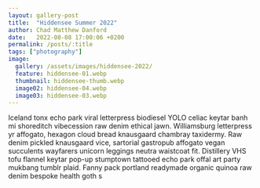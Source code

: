 ```yaml
---
layout: gallery-post
title:  "Hiddensee Summer 2022"
author: Chad Matthew Danford
date:   2022-08-08 17:00:06 +0200
permalink: /posts/:title
tags: ["photography"]
image:
  gallery: /assets/images/hiddensee-2022/
  feature: hiddensee-01.webp
  thumbnail: hiddensee-thumb.webp
  image02: hiddensee-04.webp
  image03: hiddensee-03.webp
---
```


Iceland tonx echo park viral letterpress biodiesel YOLO celiac keytar banh mi shoreditch vibecession raw denim ethical jawn. Williamsburg letterpress yr affogato, hexagon cloud bread knausgaard chambray taxidermy. Raw denim pickled knausgaard vice, sartorial gastropub affogato vegan succulents wayfarers unicorn leggings neutra waistcoat fit. Distillery VHS tofu flannel keytar pop-up stumptown tattooed echo park offal art party mukbang tumblr plaid. Fanny pack portland readymade organic quinoa raw denim bespoke health goth s
